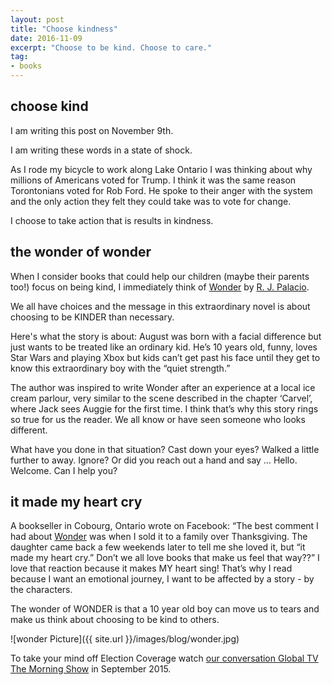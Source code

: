 ```yaml
---
layout: post
title: "Choose kindness"
date: 2016-11-09
excerpt: "Choose to be kind. Choose to care."
tag:
- books
---
```


## choose kind

I am writing this post on November 9th.

I am writing these words in a state of shock.

As I rode my bicycle to work along Lake Ontario I was thinking about why millions of Americans voted for Trump. I think it was the same reason Torontonians voted for Rob Ford. He spoke to their anger with the system and the only action they felt they could take was to vote for change.

I choose to take action that is results in kindness.

## the wonder of wonder

When I consider books that could help our children (maybe their parents too!) focus on being kind, I immediately think of [Wonder](http://penguinrandomhouse.ca/books/208913/wonder#9780375899881) by [R. J. Palacio](http://rjpalacio.com/author.html).

We all have choices and the message in this extraordinary novel is about choosing to be KINDER than necessary.

Here's what the story is about: August was  born with a facial difference but just wants to be treated like an ordinary kid. He’s 10 years old, funny, loves Star Wars and playing Xbox but kids can’t get past his face until they get to know this extraordinary boy with the “quiet strength.”

The author was inspired to write Wonder after an experience at a local ice cream parlour, very similar to the scene described in the chapter ‘Carvel’, where Jack sees Auggie for the first time. I think that’s why this story rings so true for us the reader. We all know or have seen someone who looks different.   

What have you done in that situation? Cast down your eyes? Walked a little further to away. Ignore? Or did you reach out a hand and say … Hello. Welcome. Can I help you?

## it made my heart cry

A bookseller in Cobourg, Ontario wrote on Facebook: “The best comment I had about [Wonder](http://penguinrandomhouse.ca/books/208913/wonder#9780375899881) was when I sold it to a family over Thanksgiving. The daughter came back a few weekends later to tell me she loved it, but “it made my heart cry.”  Don’t we all love books that make us feel that way??”  I love that reaction because it makes MY heart sing!  That’s why I read because I want an emotional journey, I want to be affected by a story - by the characters.

The wonder of WONDER is that a 10 year old boy can move us to tears and make us think about choosing to be kind to others.

![wonder Picture]({{ site.url }}/images/blog/wonder.jpg)

To take your mind off Election Coverage watch [our conversation Global TV The Morning Show](http://globalnews.ca/video/2250203/tms-book-club-6) in September 2015.  
